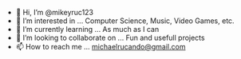 - 👋 Hi, I’m @mikeyruc123
- 👀 I’m interested in ... Computer Science, Music, Video Games, etc.
- 🌱 I’m currently learning ... As much as I can
- 💞️ I’m looking to collaborate on ... Fun and usefull projects
- 📫 How to reach me ... michaelrucando@gmail.com

<!---
mikeyruc123/mikeyruc123 is a ✨ special ✨ repository because its `README.md` (this file) appears on your GitHub profile.
You can click the Preview link to take a look at your changes.
--->
